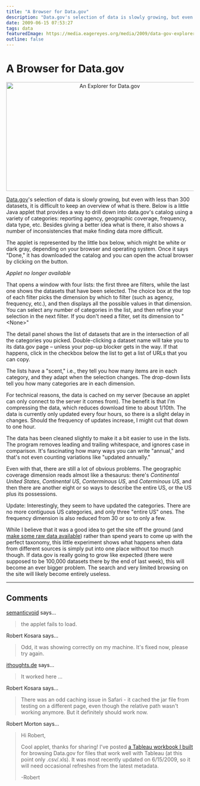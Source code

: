 ```yaml
---
title: "A Browser for Data.gov"
description: "Data.gov's selection of data is slowly growing, but even with less than 300 datasets, it is difficult to keep an overview of what is there. Below is a little Java applet that provides a way to drill down into data.gov's catalog using a variety of categories: reporting agency, geographic coverage, frequency, data type, etc. Besides giving a better idea what is there, it also shows a number of inconsistencies that make finding data more difficult."
date: 2009-06-15 07:53:27
tags: data
featuredImage: https://media.eagereyes.org/media/2009/data-gov-explorer-teaser.png
outline: false
---
```


# A Browser for Data.gov

<p align="center"><img src="https://media.eagereyes.org/media/2009/data-gov-explorer-teaser.png" border="0" alt="An Explorer for Data.gov" width="540" height="293" /></p>

<a href="http://www.data.gov/">Data.gov</a>'s selection of data is slowly growing, but even with less than 300 datasets, it is difficult to keep an overview of what is there. Below is a little Java applet that provides a way to drill down into data.gov's catalog using a variety of categories: reporting agency, geographic coverage, frequency, data type, etc. Besides giving a better idea what is there, it also shows a number of inconsistencies that make finding data more difficult.

The applet is represented by the little box below, which might be white or dark gray, depending on your browser and operating system. Once it says "Done," it has downloaded the catalog and you can open the actual browser by clicking on the button.

_Applet no longer available_

That opens a window with four lists: the first three are filters, while the last one shows the datasets that have been selected. The choice box at the top of each filter picks the dimension by which to filter (such as agency, frequency, etc.), and then displays all the possible values in that dimension. You can select any number of categories in the list, and then refine your selection in the next filter. If you don't need a filter, set its dimension to "&lt;None&gt;"

The detail panel shows the list of datasets that are in the intersection of all the categories you picked. Double-clicking a dataset name will take you to its data.gov page &ndash; unless your pop-up blocker gets in the way. If that happens, click in the checkbox below the list to get a list of URLs that you can copy.

The lists have a "scent," i.e., they tell you how many items are in each category, and they adapt when the selection changes. The drop-down lists tell you how many categories are in each dimension.

For technical reasons, the data is cached on my server (because an applet can only connect to the server it comes from). The benefit is that I'm compressing the data, which reduces download time to about 1/10th. The data is currently only updated every four hours, so there is a slight delay in changes. Should the frequency of updates increase, I might cut that down to one hour.

The data has been cleaned slightly to make it a bit easier to use in the lists. The program removes leading and trailing whitespace, and ignores case in comparison. It's fascinating how many ways you can write "annual," and that's not even counting variations like "updated annually."

Even with that, there are still a lot of obvious problems. The geographic coverage dimension reads almost like a thesaurus: there's <em>Continental United States</em>, <em>Continental US</em>, <em>Conterminous US</em>, and <em>Coterminous US</em>, and then there are another eight or so ways to describe the entire US, or the US plus its possessions.

Update: Interestingly, they seem to have updated the categories. There are no more contiguous US categories, and only three "entire US" ones. The frequency dimension is also reduced from 30 or so to only a few.

While I believe that it was a good idea to get the site off the ground (and <a href="/data/dish-best-served-raw.html">make some raw data available</a>) rather than spend years to come up with the perfect taxonomy, this little experiment shows what happens when data from different sources is simply put into one place without too much though. If data.gov is really going to grow like expected (there were supposed to be 100,000 datasets there by the end of last week), this will become an ever bigger problem. The search and very limited browsing on the site will likely become entirely useless.


<PostedBy />


<aside class="comments">

---
## Comments

<a href="http://blog.semanticvoid.com" rel="nofollow noopener" target="_blank">semanticvoid</a> says…
>	<p>the applet fails to load.</p>

Robert Kosara says…
>	<p>Odd, it was showing correctly on my machine. It's fixed now, please try again.</p>

<a href="http://www.ithoughts.de" rel="nofollow noopener" target="_blank">ithoughts.de</a> says…
>	<p>It worked here ...</p>

Robert Kosara says…
>	<p>There was an odd caching issue in Safari - it cached the jar file from testing on a different page, even though the relative path wasn't working anymore. But it definitely should work now.</p>

Robert Morton says…
>	<p>Hi Robert,</p>
>	<p>Cool applet, thanks for sharing!  I've posted <a href="http://www.tableausoftware.com/files/DataGov%20browser.twbx">a Tableau workbook I built</a> for browsing Data.gov for files that work well with Tableau (at this point only .csv/.xls).  It was most recently updated on 6/15/2009, so it will need occasional refreshes from the latest metadata.</p>
>	<p>-Robert</p>

</aside>

